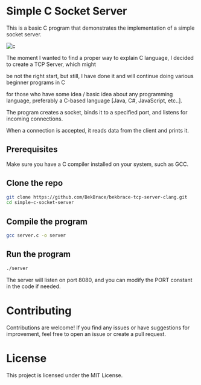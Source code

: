 # Simple C Socket Server

This is a basic C program that demonstrates the implementation of a simple socket server. 

![c](https://github.com/BekBrace/bekbrace-tcp-server-clang/assets/60483846/b6fd99bf-c987-4b3d-b064-5e26cb80b188)

The moment I wanted to find a proper way to explain C language, I decided to create a TCP Server, which might

be not the right start, but still, I have done it and will continue doing various beginner programs in C

for those who have some idea / basic idea about any programming language, preferably a C-based language [Java, C#, JavaScript, etc..].

The program creates a socket, binds it to a specified port, and listens for incoming connections. 

When a connection is accepted, it reads data from the client and prints it.

## Prerequisites

Make sure you have a C compiler installed on your system, such as GCC.

## Clone the repo
```bash
git clone https://github.com/BekBrace/bekbrace-tcp-server-clang.git
cd simple-c-socket-server
```

## Compile the program
```bash
gcc server.c -o server
```

## Run the program
```bash
./server
```

The server will listen on port 8080, and you can modify the PORT constant in the code if needed.

# Contributing
Contributions are welcome! If you find any issues or have suggestions for improvement, feel free to open an issue or create a pull request.

# License
This project is licensed under the MIT License.

